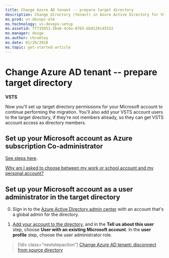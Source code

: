 ```yaml
---
title: Change Azure AD tenant -- prepare target directory
description: Change directory (tenant) in Azure Active Directory for VSTS -- prepare your source directory
ms.prod: vs-devops-alm
ms.technology: vs-devops-setup
ms.assetid: ff735651-3ba6-4c6a-8765-bbd126c45532
ms.manager: douge
ms.author: chcomley
ms.date: 01/29/2018
ms.topic: get-started-article
---
```

[//]: # (monikerRange: 'vsts')

#	Change Azure AD tenant -- prepare target directory

**VSTS**

Now you'll set up target directory permissions for your Microsoft account 
to continue performing the migration. You'll also add your VSTS 
account users to the target directory, if they're not members already, 
so they can get VSTS account access as directory members.

## Set up your Microsoft account as Azure subscription Co-administrator

[See steps here](/azure/billing/billing-add-change-azure-subscription-administrator).

[Why am I asked to choose between my work or school account and my personal account?](faq-azure-access.md#ChooseOrgAcctMSAcct)


## Set up your Microsoft account as a user administrator in the target directory

0.	Sign in to the [Azure Active Directory admin center](https://aad.portal.azure.com/) with an account that's a global admin for the directory.

0.	[Add your account to the directory](https://docs.microsoft.com/en-us/azure/active-directory/active-directory-create-users), and in the **Tell us about this user** step, choose **User with an existing Microsoft account**.  In the **user profile** step, choose the user administrator role.



> [!div class="nextstepaction"]
> [Change Azure AD tenant: disconnect from source directory](change-azure-ad-vsts-account-disconnect.md)

